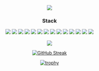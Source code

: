 
<!--
**proceane/proceane** is a ✨ _special_ ✨ repository because its `README.md` (this file) appears on your GitHub profile.

Here are some ideas to get you started:

- 🔭 I’m currently working on ...
- 🌱 I’m currently learning ...
- 👯 I’m looking to collaborate on ...
- 🤔 I’m looking for help with ...
- 💬 Ask me about ...
- 📫 How to reach me: ...
- 😄 Pronouns: ...
- ⚡ Fun fact: ...
-->

<div align="center">
<!-- <img src="https://github.com/proceane/proceane/blob/main/star.gif" align="center" style="width: 100%" /> -->
</div>  

<p align="center">
  <a href="https://github.com/DenverCoder1/readme-typing-svg"><img src="https://readme-typing-svg.herokuapp.com?font=Concert+One&size=30&center=true&vCenter=true&lines=I'm+Backend+Developer.;I+like+problem+solving.;Nice+to+meet+you!"></a>
</p>


<!--### 👋 I want to be ever-growing developer. 👋-->
<!-- ### <div align="center">🚀 I want to be ever-growing developer. 🚀</div> --> 
  
<!-- <div align="center">📝I’m currently studying <b>algorithm, web, database, java 📝</b></div> -->  

<!-- <br/> -->  

<!--<h3 align="center">Languages and Tools:</h3>
<p align="center"> <a href="https://www.djangoproject.com/" target="_blank"> <img src="https://raw.githubusercontent.com/devicons/devicon/master/icons/django/django-original.svg" alt="django" width="40" height="40"/> </a> <a href="https://firebase.google.com/" target="_blank"> <img src="https://www.vectorlogo.zone/logos/firebase/firebase-icon.svg" alt="firebase" width="40" height="40"/> </a> <a href="https://www.mysql.com/" target="_blank"> <img src="https://raw.githubusercontent.com/devicons/devicon/master/icons/mysql/mysql-original-wordmark.svg" alt="mysql" width="40" height="40"/> </a> <a href="https://nodejs.org" target="_blank"> <img src="https://raw.githubusercontent.com/devicons/devicon/master/icons/nodejs/nodejs-original-wordmark.svg" alt="nodejs" width="40" height="40"/> </a> <a href="https://vuejs.org/" target="_blank"> <img src="https://raw.githubusercontent.com/devicons/devicon/master/icons/vuejs/vuejs-original-wordmark.svg" alt="vuejs" width="40" height="40"/> </a> <a href="https://vuetifyjs.com/en/" target="_blank"> <img src="https://bestofjs.org/logos/vuetify.svg" alt="vuetify" width="40" height="40"/> </a> </p> -->


<h3 align="center">Stack</h3>
<div align="center">
<img src="https://img.shields.io/badge/Java-007396?style=flat-square&logo=Java&logoColor=white"> <img src="https://img.shields.io/badge/Javascript-F7DF1E?style=flat-square&logo=Javascript&logoColor=white"> <img src="https://img.shields.io/badge/Python-3776AB?style=flat-square&logo=Python&logoColor=white"> 
<img src="https://img.shields.io/badge/Vuetify-1867C0?style=flat-square&logo=Vuetify&logoColor=white"> <img src="https://img.shields.io/badge/Spring-6DB33F?style=flat-square&logo=Spring&logoColor=white"> <img src="https://img.shields.io/badge/Spring%20Boot-6DB33F?style=flat-square&logo=Spring Boot&logoColor=white"> <img src="https://img.shields.io/badge/Swagger-85EA2D?style=flat-square&logo=Swagger&logoColor=white"> <img src="https://img.shields.io/badge/Django-092E20?style=flat-square&logo=Django&logoColor=white">
<img src="https://img.shields.io/badge/Google%20Firebase-FFCA28?style=flat-square&logo=Firebase&logoColor=white"> <img src="https://img.shields.io/badge/MySQL-4479A1?style=flat-square&logo=MySQL&logoColor=white"> <img src="https://img.shields.io/badge/Jenkins-D24939?style=flat-square&logo=Jenkins&logoColor=white"> <img src="https://img.shields.io/badge/Github-181717?style=flat-square&logo=Github&logoColor=white">
<img src="https://img.shields.io/badge/Notion-000000?style=flat-square&logo=Notion&logoColor=white"> <img src="https://img.shields.io/badge/Slack-4A154B?style=flat-square&logo=Slack&logoColor=white">
</div>
  
<br>
<!--[![Top Langs](https://github-readme-stats.vercel.app/api/top-langs/?username=proceane&layout=compact&hide=css,html)](https://github.com/anuraghazra/github-readme-stats)-->
<!-- &nbsp;![GitHub stats](https://github-readme-stats.vercel.app/api?username=proceane&theme=algolia)   -->
<div align="center">
  <img src="https://github-readme-stats.vercel.app/api?username=proceane&show_icons=true&count_private=true&hide_border=true&theme=algolia" align="center" />
  
  [![GitHub Streak](http://github-readme-streak-stats.herokuapp.com?user=proceane&theme=tokyonight&hide_border=true)](https://git.io/streak-stats)
  
  [![trophy](https://github-profile-trophy.vercel.app/?username=proceane&theme=darkhub)](https://github.com/ryo-ma/github-profile-trophy)
</div>
<!--   [![Solved.ac 
  프로필](http://mazassumnida.wtf/api/v2/generate_badge?boj=proceane)](https://solved.ac/proceane) -->
<!--![GitHub Activity Graph](https://activity-graph.herokuapp.com/graph?username=proceane)  -->

<!-- <div align="center">
<a href="https://hits.seeyoufarm.com">
<img src="https://hits.seeyoufarm.com/api/count/incr/badge.svg? url=https%3A%2F%2Fgithub.com%2Fproceane&count_bg=%233D4CC8&title_bg=%23819595&icon=github.svg&icon_color=%23E7E7E7&title=hits&edge_flat=true"/>
</a>
<img src="https://komarev.com/ghpvc/?username=proceane&&style=flat-square" align="center" />
</div>   -->


<!--#### Stack
| stack | level | explanation |
|-------|-------|-------------|
|<img src="https://img.shields.io/badge/java-007396?style=flat-square&logo=java&logoColor=white"/>&nbsp;| Intermediate | using this language now in company I work for. |
|<img src="https://img.shields.io/badge/javaScript-F7DF1E?style=flat-square&logo=javaScript&logoColor=white"/><br><img src="https://img.shields.io/badge/jquery-0769AD?style=flat-square&logo=jquery&logoColor=white"/>&nbsp;|Beginner ~ Intermediate|using this language now in company I work for.|
|<img src="https://img.shields.io/badge/spring-6DB33F?style=flat-square&logo=spring&logoColor=white"/>&nbsp;|Beginner ~ Intermediate| using this language now in company I work for. |
|<img src="https://img.shields.io/badge/python-3776AB?style=flat-square&logo=python&logoColor=white"/>&nbsp;|Beginner ~ Intermediate| Self-study |
|<img src="https://img.shields.io/badge/django-092E20?style=flat-square&logo=django&logoColor=white"/>&nbsp;|Beginner| can make simple web application |
|<img src="https://img.shields.io/badge/nodejs-339933?style=flat-square&logo=nodejs&logoColor=white"/>&nbsp;|Beginner| |
|<img src="https://img.shields.io/badge/mysql-4479A1?style=flat-square&logo=mysql&logoColor=white"/>&nbsp;|Intermediate| can write SQL pharse using join, sub query, group function, etc.|
|<img src="https://img.shields.io/badge/firebase-FFCA28?style=flat-square&logo=firebase&logoColor=white"/>&nbsp;|Beginner|I have experience registering hierarchical data.|
-->
